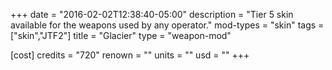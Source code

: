 +++
date = "2016-02-02T12:38:40-05:00"
description = "Tier 5 skin available for the weapons used by any operator."
mod-types = "skin"
tags = ["skin","JTF2"]
title = "Glacier"
type = "weapon-mod"

[cost]
  credits = "720"
  renown = ""
  units = ""
  usd = ""
+++
